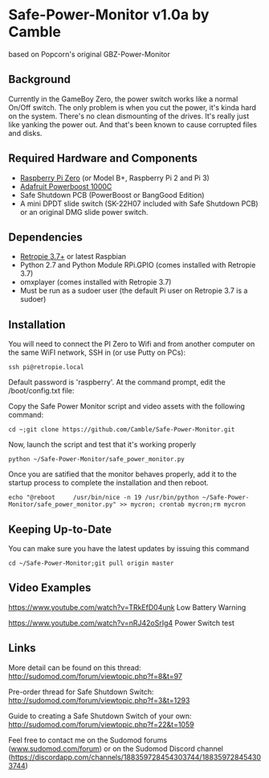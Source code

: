 # Safe-Power-Monitor v1.0a by Camble
based on Popcorn's original GBZ-Power-Monitor

Background
----------
Currently in the GameBoy Zero, the power switch works like a normal On/Off switch. The only problem is when you cut the power, it's kinda hard on the system. There's no clean dismounting of the drives. It's really just like yanking the power out. And that's been known to cause corrupted files and disks.


Required Hardware and Components
--------------------------------
- [Raspberry Pi Zero](https://www.raspberrypi.org/products/pi-zero/) (or Model B+, Raspberry Pi 2 and Pi 3)
- [Adafruit Powerboost 1000C](https://learn.adafruit.com/adafruit-powerboost-1000c-load-share-usb-charge-boost/overview)
- Safe Shutdown PCB (PowerBoost or BangGood Edition)
- A mini DPDT slide switch (SK-22H07 included with Safe Shutdown PCB) or an original DMG slide power switch.

Dependencies
-----------
- [Retropie 3.7+](retropie.org.uk) or latest Raspbian
- Python 2.7 and Python Module RPi.GPIO (comes installed with Retropie 3.7)
- omxplayer (comes installed with Retropie 3.7)
- Must be run as a sudoer user (the default Pi user on Retropie 3.7 is a sudoer)

Installation
-----------

You will need to connect the PI Zero to Wifi and from another computer on the same WiFI network, SSH in (or use Putty on PCs):

```
ssh pi@retropie.local
```

Default password is 'raspberry'. At the command prompt, edit the /boot/config.txt file:

Copy the Safe Power Monitor script and video assets with the following command:

```
cd ~;git clone https://github.com/Camble/Safe-Power-Monitor.git
```

Now, launch the script and test that it's working properly
```
python ~/Safe-Power-Monitor/safe_power_monitor.py
```

Once you are satified that the monitor behaves properly, add it to the startup process to complete the installation and then reboot.

```
echo "@reboot     /usr/bin/nice -n 19 /usr/bin/python ~/Safe-Power-Monitor/safe_power_monitor.py" >> mycron; crontab mycron;rm mycron
```

Keeping Up-to-Date
------------------
You can make sure you have the latest updates by issuing this command

```
cd ~/Safe-Power-Monitor;git pull origin master
```

Video Examples
--------------
https://www.youtube.com/watch?v=TRkEfD04unk
Low Battery Warning

https://www.youtube.com/watch?v=nRJ42oSrIg4
Power Switch test

Links
-----
More detail can be found on this thread:
http://sudomod.com/forum/viewtopic.php?f=8&t=97

Pre-order thread for Safe Shutdown Switch:
http://sudomod.com/forum/viewtopic.php?f=3&t=1293

Guide to creating a Safe Shutdown Switch of your own:
http://sudomod.com/forum/viewtopic.php?f=22&t=1059

Feel free to contact me on the Sudomod forums (www.sudomod.com/forum) or on the Sudomod Discord channel (https://discordapp.com/channels/188359728454303744/188359728454303744)
